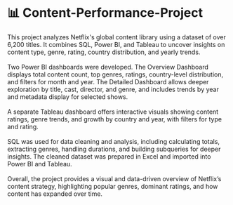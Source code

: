 # 📊 Content-Performance-Project

This project analyzes Netflix's global content library using a dataset of over 6,200 titles. It combines SQL, Power BI, and Tableau to uncover insights on content type, genre, rating, country distribution, and yearly trends.
<br>
<br>
Two Power BI dashboards were developed. The Overview Dashboard displays total content count, top genres, ratings, country-level distribution, and filters for month and year. The Detailed Dashboard allows deeper exploration by title, cast, director, and genre, and includes trends by year and metadata display for selected shows.
<br>
<br>
A separate Tableau dashboard offers interactive visuals showing content ratings, genre trends, and growth by country and year, with filters for type and rating.
<br>
<br>
SQL was used for data cleaning and analysis, including calculating totals, extracting genres, handling durations, and building subqueries for deeper insights. The cleaned dataset was prepared in Excel and imported into Power BI and Tableau.
<br>
<br>
Overall, the project provides a visual and data-driven overview of Netflix’s content strategy, highlighting popular genres, dominant ratings, and how content has expanded over time.



